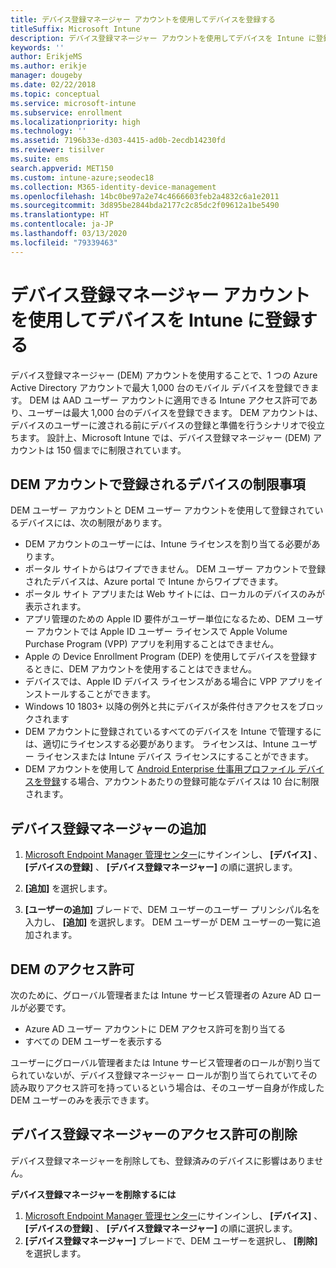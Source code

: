 ```yaml
---
title: デバイス登録マネージャー アカウントを使用してデバイスを登録する
titleSuffix: Microsoft Intune
description: デバイス登録マネージャー アカウントを使用してデバイスを Intune に登録します。
keywords: ''
author: ErikjeMS
ms.author: erikje
manager: dougeby
ms.date: 02/22/2018
ms.topic: conceptual
ms.service: microsoft-intune
ms.subservice: enrollment
ms.localizationpriority: high
ms.technology: ''
ms.assetid: 7196b33e-d303-4415-ad0b-2ecdb14230fd
ms.reviewer: tisilver
ms.suite: ems
search.appverid: MET150
ms.custom: intune-azure;seodec18
ms.collection: M365-identity-device-management
ms.openlocfilehash: 14bc0be97a2e74c4666603feb2a4832c6a1e2011
ms.sourcegitcommit: 3d895be2844bda2177c2c85dc2f09612a1be5490
ms.translationtype: HT
ms.contentlocale: ja-JP
ms.lasthandoff: 03/13/2020
ms.locfileid: "79339463"
---
```

# <a name="enroll-devices-in-intune-by-using-a-device-enrollment-manager-account"></a>デバイス登録マネージャー アカウントを使用してデバイスを Intune に登録する

デバイス登録マネージャー (DEM) アカウントを使用することで、1 つの Azure Active Directory アカウントで最大 1,000 台のモバイル デバイスを登録できます。 DEM は AAD ユーザー アカウントに適用できる Intune アクセス許可であり、ユーザーは最大 1,000 台のデバイスを登録できます。 DEM アカウントは、デバイスのユーザーに渡される前にデバイスの登録と準備を行うシナリオで役立ちます。 設計上、Microsoft Intune では、デバイス登録マネージャー (DEM) アカウントは 150 個までに制限されています。

## <a name="limitations-of-devices-that-are-enrolled-with-a-dem-account"></a>DEM アカウントで登録されるデバイスの制限事項

DEM ユーザー アカウントと DEM ユーザー アカウントを使用して登録されているデバイスには、次の制限があります。

- DEM アカウントのユーザーには、Intune ライセンスを割り当てる必要があります。
- ポータル サイトからはワイプできません。 DEM ユーザー アカウントで登録されたデバイスは、Azure portal で Intune からワイプできます。
- ポータル サイト アプリまたは Web サイトには、ローカルのデバイスのみが表示されます。
- アプリ管理のための Apple ID 要件がユーザー単位になるため、DEM ユーザー アカウントでは Apple ID ユーザー ライセンスで Apple Volume Purchase Program (VPP) アプリを利用することはできません。
- Apple の Device Enrollment Program (DEP) を使用してデバイスを登録するときに、DEM アカウントを使用することはできません。
- デバイスでは、Apple ID デバイス ライセンスがある場合に VPP アプリをインストールすることができます。
- Windows 10 1803+ 以降の例外と共にデバイスが条件付きアクセスをブロックされます
- DEM アカウントに登録されているすべてのデバイスを Intune で管理するには、適切にライセンスする必要があります。 ライセンスは、Intune ユーザー ライセンスまたは Intune デバイス ライセンスにすることができます。
- DEM アカウントを使用して [Android Enterprise 仕事用プロファイル デバイスを登録](android-work-profile-enroll.md)する場合、アカウントあたりの登録可能なデバイスは 10 台に制限されます。


## <a name="add-a-device-enrollment-manager"></a>デバイス登録マネージャーの追加

1. [Microsoft Endpoint Manager 管理センター](https://go.microsoft.com/fwlink/?linkid=2109431)にサインインし、 **[デバイス]** 、 **[デバイスの登録]** 、 **[デバイス登録マネージャー]** の順に選択します。

2. **[追加]** を選択します。

3. **[ユーザーの追加]** ブレードで、DEM ユーザーのユーザー プリンシパル名を入力し、 **[追加]** を選択します。 DEM ユーザーが DEM ユーザーの一覧に追加されます。

## <a name="permissions-for-dem"></a>DEM のアクセス許可

次のために、グローバル管理者または Intune サービス管理者の Azure AD ロールが必要です。
- Azure AD ユーザー アカウントに DEM アクセス許可を割り当てる
- すべての DEM ユーザーを表示する

ユーザーにグローバル管理者または Intune サービス管理者のロールが割り当てられていないが、デバイス登録マネージャー ロールが割り当てられていてその読み取りアクセス許可を持っているという場合は、そのユーザー自身が作成した DEM ユーザーのみを表示できます。


## <a name="remove-device-enrollment-manager-permissions"></a>デバイス登録マネージャーのアクセス許可の削除

デバイス登録マネージャーを削除しても、登録済みのデバイスに影響はありません。

**デバイス登録マネージャーを削除するには**

1. [Microsoft Endpoint Manager 管理センター](https://go.microsoft.com/fwlink/?linkid=2109431)にサインインし、 **[デバイス]** 、 **[デバイスの登録]** 、 **[デバイス登録マネージャー]** の順に選択します。
2. **[デバイス登録マネージャー]** ブレードで、DEM ユーザーを選択し、 **[削除]** を選択します。


